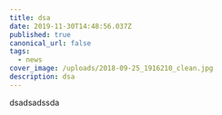 ```yaml
---
title: dsa
date: 2019-11-30T14:48:56.037Z
published: true
canonical_url: false
tags:
  - news
cover_image: /uploads/2018-09-25_1916210_clean.jpg
description: dsa
---
```

dsadsadssda
